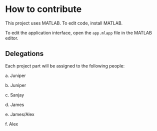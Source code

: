 # How to contribute

This project uses MATLAB. To edit code, install MATLAB.

To edit the application interface, open the `app.mlapp` file in the MATLAB editor.

## Delegations

Each project part will be assigned to the following people:

a. Juniper

b. Juniper

c. Sanjay

d. James

e. James/Alex

f. Alex

